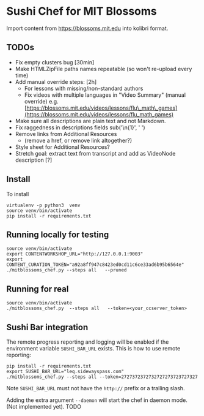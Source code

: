 Sushi Chef for MIT Blossoms
===========================
Import content from https://blossoms.mit.edu into kolibri format.


TODOs
-----

* Fix empty clusters bug \[30min\]
* Make HTMLZipFile paths names repeatable (so won't re-upload every time)
* Add manual override steps: \[2h\]
  * For lessons with missing/non-standard authors
  * Fix videos with multiple languages in "Video Summary" (manual override) e.g. [https://blossoms.mit.edu/videos/lessons/flu\_math\_games](https://blossoms.mit.edu/videos/lessons/flu_math_games)
* Make sure all descriptions are plain text and not Markdown. 
* Fix raggedness in descriptions fields sub('\n{1}', ' ') 
* Remove links from Additional Resources
  * (remove a href, or remove link altogether?)
* Style sheet for Additional Resources?
* Stretch goal: extract text from transcript and add as VideoNode description \[?\]


Install
-------
To install

    virtualenv -p python3  venv
    source venv/bin/activate
    pip install -r requirements.txt


Running locally for testing
---------------------------

    source venv/bin/activate
    export CONTENTWORKSHOP_URL="http://127.0.0.1:9003"
    export CONTENT_CURATION_TOKEN="a92a8ff947c8423ed0cd11c6ce33ad6b95b6564e"
    ./mitblossoms_chef.py --steps all   --pruned


Running for real
----------------

    source venv/bin/activate
    ./mitblossoms_chef.py  --steps all   --token=<your_ccserver_token>


Sushi Bar integration
---------------------
The remote progress reporting and logging will be enabled if the environment
variable `SUSHI_BAR_URL` exists. This is how to use remote reporting:

    pip install -r requirements.txt
    export SUSHI_BAR_URL="leq.sidewayspass.com"
    ./mitblossoms_chef.py --steps all --token=2727372372732727273723727327

Note `SUSHI_BAR_URL` must not have the `http://` prefix or a trailing slash.

Adding the extra argument `--daemon` will start the chef in daemon mode.
(Not implemented yet). TODO
